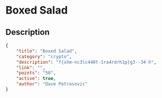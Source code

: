 # Boxed Salad

## Description

```json
{
    "title": "Boxed Salad",
    "category": "crypto",
    "description": "f{shm-nc3lc440t-1ra4rdrh1p}g3--34-h",
    "link": "",
    "points": "50",
    "active": true,
    "author": "Dave Petrasovic"
}
```
